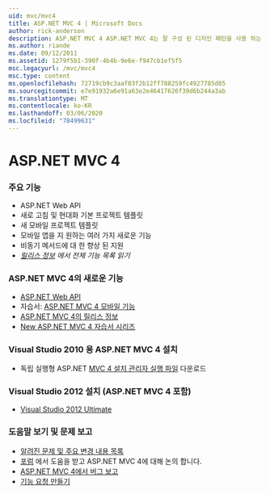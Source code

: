 ```yaml
---
uid: mvc/mvc4
title: ASP.NET MVC 4 | Microsoft Docs
author: rick-anderson
description: ASP.NET MVC 4 ASP.NET MVC 4는 잘 구성 된 디자인 패턴을 사용 하는 확장 가능한 표준 기반 웹 응용 프로그램을 빌드하는 프레임 워크로, AS ...
ms.author: riande
ms.date: 09/12/2011
ms.assetid: 1279f5b1-390f-4b4b-9e6e-f947cb1ef5f5
msc.legacyurl: /mvc/mvc4
msc.type: content
ms.openlocfilehash: 72719cb9c3aaf03f2b12ff788259fc4927785d05
ms.sourcegitcommit: e7e91932a6e91a63e2e46417626f39d6b244a3ab
ms.translationtype: MT
ms.contentlocale: ko-KR
ms.lasthandoff: 03/06/2020
ms.locfileid: "78499631"
---
```

# <a name="aspnet-mvc-4"></a>ASP.NET MVC 4

### <a name="top-features"></a>주요 기능

- ASP.NET Web API
- 새로 고침 및 현대화 기본 프로젝트 템플릿
- 새 모바일 프로젝트 템플릿
- 모바일 앱을 지 원하는 여러 가지 새로운 기능
- 비동기 메서드에 대 한 향상 된 지원
- *[릴리스 정보](../whitepapers/mvc4-release-notes.md) 에서 전체 기능 목록 읽기*

### <a name="whats-new-in-aspnet-mvc-4"></a>ASP.NET MVC 4의 새로운 기능

- [ASP.NET Web API](../web-api/index.md)
- 자습서: [ASP.NET MVC 4 모바일 기능](overview/older-versions/aspnet-mvc-4-mobile-features.md)
- [ASP.NET MVC 4의 릴리스 정보](../whitepapers/mvc4-release-notes.md)
- [New ASP.NET MVC 4 자습서 시리즈](overview/older-versions/getting-started-with-aspnet-mvc4/intro-to-aspnet-mvc-4.md)

### <a name="install-aspnet-mvc-4-for-visual-studio-2010"></a>Visual Studio 2010 용 ASP.NET MVC 4 설치

- 독립 실행형 ASP.NET [MVC 4 설치 관리자 실행 파일](https://www.microsoft.com/download/details.aspx?id=30683) 다운로드

### <a name="install-visual-studio-2012-includes-aspnet-mvc-4"></a>Visual Studio 2012 설치 (ASP.NET MVC 4 포함)

- [Visual Studio 2012 Ultimate](https://go.microsoft.com/fwlink/?linkid=247148)

### <a name="getting-help-and-reporting-issues"></a>도움말 보기 및 문제 보고

- [알려진 문제 및 주요 변경 내용 목록](../whitepapers/mvc4-release-notes.md#_Toc303253815)
- [포럼](https://forums.asp.net/1146.aspx) 에서 도움을 받고 ASP.NET MVC 4에 대해 논의 합니다.
- [ASP.NET MVC 4에서 버그 보고](https://github.com/aspnet/AspNetWebStack/issues)
- [기능 요청 만들기](http://aspnet.uservoice.com/forums/41201-asp-net-mvc)
